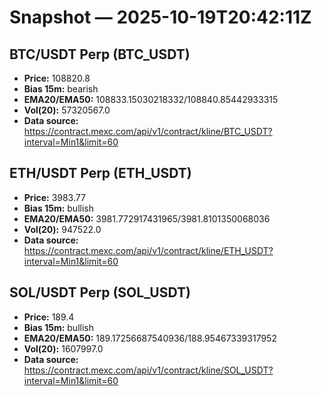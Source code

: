 # Snapshot — 2025-10-19T20:42:11Z

## BTC/USDT Perp (BTC_USDT)
- **Price:** 108820.8
- **Bias 15m:** bearish
- **EMA20/EMA50:** 108833.15030218332/108840.85442933315
- **Vol(20):** 57320567.0
- **Data source:** https://contract.mexc.com/api/v1/contract/kline/BTC_USDT?interval=Min1&limit=60

## ETH/USDT Perp (ETH_USDT)
- **Price:** 3983.77
- **Bias 15m:** bullish
- **EMA20/EMA50:** 3981.772917431965/3981.8101350068036
- **Vol(20):** 947522.0
- **Data source:** https://contract.mexc.com/api/v1/contract/kline/ETH_USDT?interval=Min1&limit=60

## SOL/USDT Perp (SOL_USDT)
- **Price:** 189.4
- **Bias 15m:** bullish
- **EMA20/EMA50:** 189.17256687540936/188.95467339317952
- **Vol(20):** 1607997.0
- **Data source:** https://contract.mexc.com/api/v1/contract/kline/SOL_USDT?interval=Min1&limit=60
